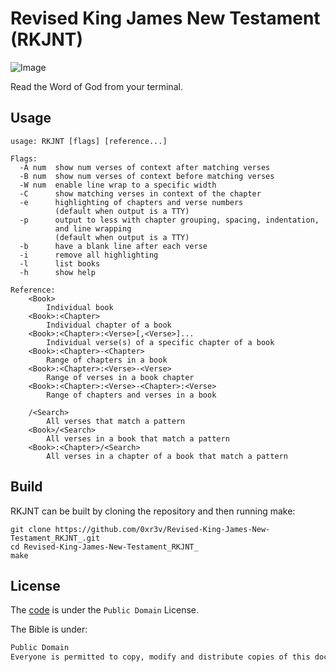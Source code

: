 # Revised King James New Testament (RKJNT)

![Image](https://raw.githubusercontent.com/0xR3V/screenshots/main/Bibles/RKJVNT-terminal.jpg)

Read the Word of God from your terminal.

## Usage

```
usage: RKJNT [flags] [reference...]

Flags:
  -A num  show num verses of context after matching verses
  -B num  show num verses of context before matching verses
  -W num  enable line wrap to a specific width
  -C      show matching verses in context of the chapter
  -e      highlighting of chapters and verse numbers
          (default when output is a TTY)
  -p      output to less with chapter grouping, spacing, indentation,
          and line wrapping
          (default when output is a TTY)
  -b      have a blank line after each verse
  -i      remove all highlighting
  -l      list books
  -h      show help

Reference:
    <Book>
        Individual book
    <Book>:<Chapter>
        Individual chapter of a book
    <Book>:<Chapter>:<Verse>[,<Verse>]...
        Individual verse(s) of a specific chapter of a book
    <Book>:<Chapter>-<Chapter>
        Range of chapters in a book
    <Book>:<Chapter>:<Verse>-<Verse>
        Range of verses in a book chapter
    <Book>:<Chapter>:<Verse>-<Chapter>:<Verse>
        Range of chapters and verses in a book

    /<Search>
        All verses that match a pattern
    <Book>/<Search>
        All verses in a book that match a pattern
    <Book>:<Chapter>/<Search>
        All verses in a chapter of a book that match a pattern
```

## Build

RKJNT can be built by cloning the repository and then running make:

```
git clone https://github.com/0xr3v/Revised-King-James-New-Testament_RKJNT_.git
cd Revised-King-James-New-Testament_RKJNT_
make
```

## License

The [code](https://github.com/0xr3v/kjv-layeh) is under the `Public Domain` License.

The Bible is under:

```txt
Public Domain
Everyone is permitted to copy, modify and distribute copies of this document for free as long as it's Biblical content remains unchanged.
```
